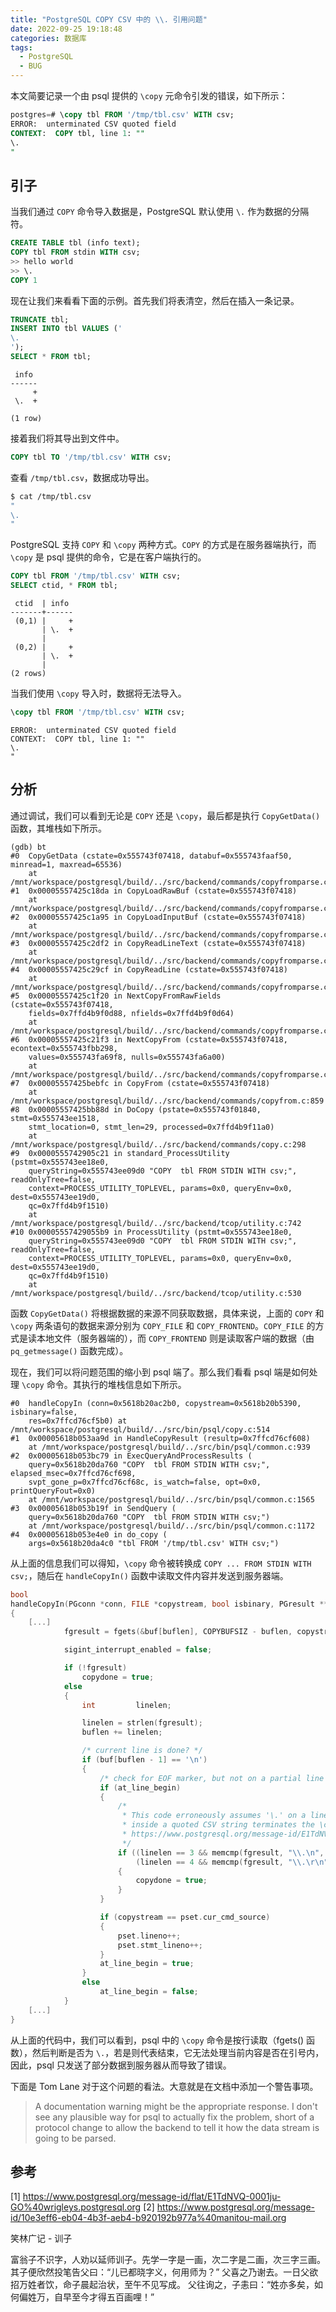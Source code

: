```yaml
---
title: "PostgreSQL COPY CSV 中的 \\. 引用问题"
date: 2022-09-25 19:18:48
categories: 数据库
tags:
  - PostgreSQL
  - BUG
---
```


本文简要记录一个由 psql 提供的 `\copy` 元命令引发的错误，如下所示：

```sql
postgres=# \copy tbl FROM '/tmp/tbl.csv' WITH csv;
ERROR:  unterminated CSV quoted field
CONTEXT:  COPY tbl, line 1: ""
\.
"
```

<!--more-->

## 引子

当我们通过 `COPY` 命令导入数据是，PostgreSQL 默认使用 `\.` 作为数据的分隔符。

```sql
CREATE TABLE tbl (info text);
COPY tbl FROM stdin WITH csv;
>> hello world
>> \.
COPY 1
```

现在让我们来看看下面的示例。首先我们将表清空，然后在插入一条记录。

```sql
TRUNCATE tbl;
INSERT INTO tbl VALUES ('
\.
');
SELECT * FROM tbl;
```
```
 info
------
     +
 \.  +

(1 row)
```

接着我们将其导出到文件中。

```sql
COPY tbl TO '/tmp/tbl.csv' WITH csv;
```

查看 `/tmp/tbl.csv`，数据成功导出。

```bash
$ cat /tmp/tbl.csv
"
\.
"
```

PostgreSQL 支持 `COPY` 和 `\copy` 两种方式。`COPY` 的方式是在服务器端执行，而 `\copy` 是 psql 提供的命令，它是在客户端执行的。

```sql
COPY tbl FROM '/tmp/tbl.csv' WITH csv;
SELECT ctid, * FROM tbl;
```
```
 ctid  | info
-------+------
 (0,1) |     +
       | \.  +
       |
 (0,2) |     +
       | \.  +
       |
(2 rows)
```

当我们使用 `\copy` 导入时，数据将无法导入。

```sql
\copy tbl FROM '/tmp/tbl.csv' WITH csv;
```
```
ERROR:  unterminated CSV quoted field
CONTEXT:  COPY tbl, line 1: ""
\.
"
```

## 分析

通过调试，我们可以看到无论是 `COPY` 还是 `\copy`，最后都是执行 `CopyGetData()` 函数，其堆栈如下所示。

```gdb
(gdb) bt
#0  CopyGetData (cstate=0x555743f07418, databuf=0x555743faaf50, minread=1, maxread=65536)
    at /mnt/workspace/postgresql/build/../src/backend/commands/copyfromparse.c:247
#1  0x00005557425c18da in CopyLoadRawBuf (cstate=0x555743f07418)
    at /mnt/workspace/postgresql/build/../src/backend/commands/copyfromparse.c:627
#2  0x00005557425c1a95 in CopyLoadInputBuf (cstate=0x555743f07418)
    at /mnt/workspace/postgresql/build/../src/backend/commands/copyfromparse.c:689
#3  0x00005557425c2df2 in CopyReadLineText (cstate=0x555743f07418)
    at /mnt/workspace/postgresql/build/../src/backend/commands/copyfromparse.c:1186
#4  0x00005557425c29cf in CopyReadLine (cstate=0x555743f07418)
    at /mnt/workspace/postgresql/build/../src/backend/commands/copyfromparse.c:1044
#5  0x00005557425c1f20 in NextCopyFromRawFields (cstate=0x555743f07418,
    fields=0x7ffd4b9f0d88, nfields=0x7ffd4b9f0d64)
    at /mnt/workspace/postgresql/build/../src/backend/commands/copyfromparse.c:820
#6  0x00005557425c21f3 in NextCopyFrom (cstate=0x555743f07418, econtext=0x555743fbb298,
    values=0x555743fa69f8, nulls=0x555743fa6a00)
    at /mnt/workspace/postgresql/build/../src/backend/commands/copyfromparse.c:882
#7  0x00005557425bebfc in CopyFrom (cstate=0x555743f07418)
    at /mnt/workspace/postgresql/build/../src/backend/commands/copyfrom.c:859
#8  0x00005557425bb88d in DoCopy (pstate=0x555743f01840, stmt=0x555743ee1518,
    stmt_location=0, stmt_len=29, processed=0x7ffd4b9f11a0)
    at /mnt/workspace/postgresql/build/../src/backend/commands/copy.c:298
#9  0x0000555742905c21 in standard_ProcessUtility (pstmt=0x555743ee18e0,
    queryString=0x555743ee09d0 "COPY  tbl FROM STDIN WITH csv;", readOnlyTree=false,
    context=PROCESS_UTILITY_TOPLEVEL, params=0x0, queryEnv=0x0, dest=0x555743ee19d0,
    qc=0x7ffd4b9f1510)
    at /mnt/workspace/postgresql/build/../src/backend/tcop/utility.c:742
#10 0x00005557429055b9 in ProcessUtility (pstmt=0x555743ee18e0,
    queryString=0x555743ee09d0 "COPY  tbl FROM STDIN WITH csv;", readOnlyTree=false,
    context=PROCESS_UTILITY_TOPLEVEL, params=0x0, queryEnv=0x0, dest=0x555743ee19d0,
    qc=0x7ffd4b9f1510)
    at /mnt/workspace/postgresql/build/../src/backend/tcop/utility.c:530
```

函数 `CopyGetData()` 将根据数据的来源不同获取数据，具体来说，上面的 `COPY` 和 `\copy` 两条语句的数据来源分别为 `COPY_FILE` 和 `COPY_FRONTEND`。`COPY_FILE` 的方式是读本地文件（服务器端的），而 `COPY_FRONTEND` 则是读取客户端的数据（由 `pq_getmessage()` 函数完成）。

现在，我们可以将问题范围的缩小到 psql 端了。那么我们看看 psql 端是如何处理 `\copy` 命令。其执行的堆栈信息如下所示。

```gdb
#0  handleCopyIn (conn=0x5618b20ac2b0, copystream=0x5618b20b5390, isbinary=false,
    res=0x7ffcd76cf5b0) at /mnt/workspace/postgresql/build/../src/bin/psql/copy.c:514
#1  0x00005618b053aa9d in HandleCopyResult (resultp=0x7ffcd76cf608)
    at /mnt/workspace/postgresql/build/../src/bin/psql/common.c:939
#2  0x00005618b053bc79 in ExecQueryAndProcessResults (
    query=0x5618b20da760 "COPY  tbl FROM STDIN WITH csv;", elapsed_msec=0x7ffcd76cf698,
    svpt_gone_p=0x7ffcd76cf68c, is_watch=false, opt=0x0, printQueryFout=0x0)
    at /mnt/workspace/postgresql/build/../src/bin/psql/common.c:1565
#3  0x00005618b053b19f in SendQuery (
    query=0x5618b20da760 "COPY  tbl FROM STDIN WITH csv;")
    at /mnt/workspace/postgresql/build/../src/bin/psql/common.c:1172
#4  0x00005618b053e4e0 in do_copy (
    args=0x5618b20da4c0 "tbl FROM '/tmp/tbl.csv' WITH csv;")
```

从上面的信息我们可以得知，`\copy` 命令被转换成 `COPY ... FROM STDIN WITH csv;`，随后在 `handleCopyIn()` 函数中读取文件内容并发送到服务器端。

```c
bool
handleCopyIn(PGconn *conn, FILE *copystream, bool isbinary, PGresult **res)
{
    [...]
            fgresult = fgets(&buf[buflen], COPYBUFSIZ - buflen, copystream);

            sigint_interrupt_enabled = false;

            if (!fgresult)
                copydone = true;
            else
            {
                int         linelen;

                linelen = strlen(fgresult);
                buflen += linelen;

                /* current line is done? */
                if (buf[buflen - 1] == '\n')
                {
                    /* check for EOF marker, but not on a partial line */
                    if (at_line_begin)
                    {
                        /*
                         * This code erroneously assumes '\.' on a line alone
                         * inside a quoted CSV string terminates the \copy.
                         * https://www.postgresql.org/message-id/E1TdNVQ-0001ju-GO@wrigleys.postgresql.org
                         */
                        if ((linelen == 3 && memcmp(fgresult, "\\.\n", 3) == 0) ||
                            (linelen == 4 && memcmp(fgresult, "\\.\r\n", 4) == 0))
                        {
                            copydone = true;
                        }
                    }

                    if (copystream == pset.cur_cmd_source)
                    {
                        pset.lineno++;
                        pset.stmt_lineno++;
                    }
                    at_line_begin = true;
                }
                else
                    at_line_begin = false;
            }
    [...]
}
```

从上面的代码中，我们可以看到，psql 中的 `\copy` 命令是按行读取（fgets() 函数），然后判断是否为 `\.`，若是则代表结束，它无法处理当前内容是否在引号内，因此，psql 只发送了部分数据到服务器从而导致了错误。

下面是 Tom Lane 对于这个问题的看法。大意就是在文档中添加一个警告事项。

> A documentation warning might be the appropriate response.  I don't see any plausible way for psql to actually fix the problem, short of a protocol change to allow the backend to tell it how the data stream is going to be parsed.

## 参考

[1] https://www.postgresql.org/message-id/flat/E1TdNVQ-0001ju-GO%40wrigleys.postgresql.org
[2] https://www.postgresql.org/message-id/10e3eff6-eb04-4b3f-aeb4-b920192b977a%40manitou-mail.org

<div class="just-for-fun">
笑林广记 - 训子

富翁子不识字，人劝以延师训子。先学一字是一画，次二字是二画，次三字三画。
其子便欣然投笔告父曰：“儿已都晓字义，何用师为？”
父喜之乃谢去。一日父欲招万姓者饮，命子晨起治状，至午不见写成。
父往询之，子恚曰：“姓亦多矣，如何偏姓万，自早至今才得五百画哩！”
</div>
